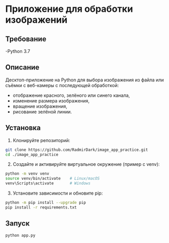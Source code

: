 # Приложение для обработки изображений

## Требование

-Python 3.7

## Описание
Десктоп-приложение на Python для выбора изображения из файла или съёмки с веб-камеры с последующей обработкой:
- отображение красного, зелёного или синего канала,
- изменение размера изображения,
- вращение изображения,
- рисование зелёной линии.

## Установка

1. Клонируйте репозиторий:
```bash
git clone https://github.com/RadmirDark/image_app_practice.git
cd ./image_app_practice
```

2. Создайте и активируйте виртуальное окружение (пример с venv):
```bash
python -m venv venv
source venv/bin/activate    # Linux/macOS
venv\Scripts\activate       # Windows
```

3. Установите зависимости и обновите pip:
```bash
python -m pip install --upgrade pip
pip install -r requirements.txt
```

## Запуск
```bash
python app.py
```